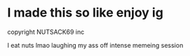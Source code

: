 # I made this so like enjoy ig

copyright NUTSACK69 inc

I eat nuts lmao laughing my ass off intense memeing session